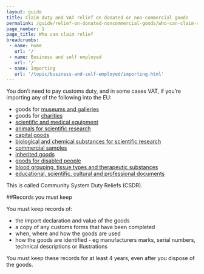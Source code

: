 ```yaml
---
layout: guide
title: Claim duty and VAT relief on donated or non-commercial goods
permalink: /guide/relief-on-donated-noncommercial-goods/who-can-claim-relief.html
page_number: 1
page_title: Who can claim relief
breadcrumbs:
 - name: Home
   url: '/'
 - name: Business and self employed
   url: '/'
 - name: Importing
   url: '/topic/business-and-self-employed/importing.html'   
---
```


You don’t need to pay customs duty, and in some cases VAT, if you’re importing any of the following into the EU:

- goods for [museums and galleries](/guide/relief-on-donated-noncommercial-goods/museums-galleries.html)
- goods for [charities](/guide/relief-on-donated-noncommercial-goods/charities.html) 
- [scientific and medical equipment](/guide/relief-on-donated-noncommercial-goods/scientific-medical-equipment.html)
- [animals for scientific research](/guide/relief-on-donated-noncommercial-goods/animals-for-scientific-research.html)
- [capital goods](/guide/relief-on-donated-noncommercial-goods/capital-goods.html) 
- [biological and chemical substances for scientific research](/guide/relief-on-donated-noncommercial-goods/biological-chemical-substances-scientific-research.html)
- [commercial samples](/guide/relief-on-donated-noncommercial-goods/commercial-samples.html)
- [inherited goods](/guide/relief-on-donated-noncommercial-goods/inherited-goods.html)
- [goods for disabled people](/guide/relief-on-donated-noncommercial-goods/disabled-people.html)
- [blood grouping, tissue types and therapeutic substances](/guide/relief-on-donated-noncommercial-goods/blood-grouping-tissue-types-therapeutic-substances.html)
- [educational, scientific, cultural and professional documents](/guide/relief-on-donated-noncommercial-goods/educational-scientific-cultural-professional-documents.html)

This is called Community System Duty Reliefs (CSDR).

##Records you must keep

You must keep records of:

- the import declaration and value of the goods
- a copy of any customs forms that have been completed
- when, where and how the goods are used
- how the goods are identified - eg manufacturers marks, serial numbers, technical descriptions or illustrations

You must keep these records for at least 4 years, even after you dispose of the goods.

